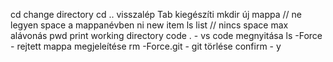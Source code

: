 cd change directory 
cd .. visszalép 
Tab kiegészíti 
mkdir új mappa // ne legyen space a mappanévben
ni new item 
ls list // nincs space max alávonás 
pwd print working directory 
code . - vs code megnyitása 
ls -Force - rejtett mappa megjeleítése 
rm -Force.git - git törlése confirm - y
